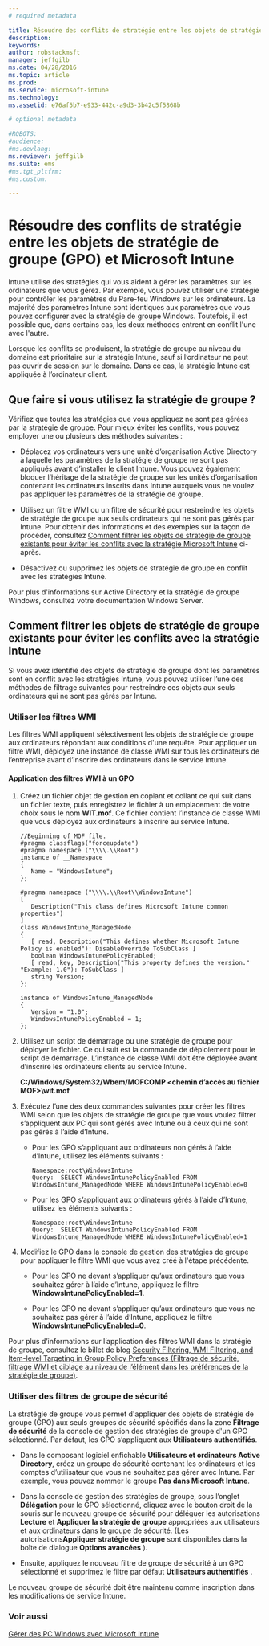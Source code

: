 ```yaml
---
# required metadata

title: Résoudre des conflits de stratégie entre les objets de stratégie de groupe et Intune | Microsoft Intune
description:
keywords:
author: robstackmsft
manager: jeffgilb
ms.date: 04/28/2016
ms.topic: article
ms.prod:
ms.service: microsoft-intune
ms.technology:
ms.assetid: e76af5b7-e933-442c-a9d3-3b42c5f5868b

# optional metadata

#ROBOTS:
#audience:
#ms.devlang:
ms.reviewer: jeffgilb
ms.suite: ems
#ms.tgt_pltfrm:
#ms.custom:

---
```


# Résoudre des conflits de stratégie entre les objets de stratégie de groupe (GPO) et Microsoft Intune
Intune utilise des stratégies qui vous aident à gérer les paramètres sur les ordinateurs que vous gérez. Par exemple, vous pouvez utiliser une stratégie pour contrôler les paramètres du Pare-feu Windows sur les ordinateurs. La majorité des paramètres Intune sont identiques aux paramètres que vous pouvez configurer avec la stratégie de groupe Windows. Toutefois, il est possible que, dans certains cas, les deux méthodes entrent en conflit l'une avec l'autre.

Lorsque les conflits se produisent, la stratégie de groupe au niveau du domaine est prioritaire sur la stratégie Intune, sauf si l’ordinateur ne peut pas ouvrir de session sur le domaine. Dans ce cas, la stratégie Intune est appliquée à l’ordinateur client.

## Que faire si vous utilisez la stratégie de groupe ?
Vérifiez que toutes les stratégies que vous appliquez ne sont pas gérées par la stratégie de groupe. Pour mieux éviter les conflits, vous pouvez employer une ou plusieurs des méthodes suivantes :

-   Déplacez vos ordinateurs vers une unité d’organisation Active Directory à laquelle les paramètres de la stratégie de groupe ne sont pas appliqués avant d’installer le client Intune. Vous pouvez également bloquer l’héritage de la stratégie de groupe sur les unités d’organisation contenant les ordinateurs inscrits dans Intune auxquels vous ne voulez pas appliquer les paramètres de la stratégie de groupe.

-   Utilisez un filtre WMI ou un filtre de sécurité pour restreindre les objets de stratégie de groupe aux seuls ordinateurs qui ne sont pas gérés par Intune. Pour obtenir des informations et des exemples sur la façon de procéder, consultez [Comment filtrer les objets de stratégie de groupe existants pour éviter les conflits avec la stratégie Microsoft Intune](resolve-gpo-and-microsoft-intune-policy-conflicts.md#BKMK_Filter) ci-après.

-   Désactivez ou supprimez les objets de stratégie de groupe en conflit avec les stratégies Intune.

Pour plus d'informations sur Active Directory et la stratégie de groupe Windows, consultez votre documentation Windows Server.

## Comment filtrer les objets de stratégie de groupe existants pour éviter les conflits avec la stratégie Intune
Si vous avez identifié des objets de stratégie de groupe dont les paramètres sont en conflit avec les stratégies Intune, vous pouvez utiliser l’une des méthodes de filtrage suivantes pour restreindre ces objets aux seuls ordinateurs qui ne sont pas gérés par Intune.

### Utiliser les filtres WMI
Les filtres WMI appliquent sélectivement les objets de stratégie de groupe aux ordinateurs répondant aux conditions d'une requête. Pour appliquer un filtre WMI, déployez une instance de classe WMI sur tous les ordinateurs de l’entreprise avant d’inscrire des ordinateurs dans le service Intune.

#### Application des filtres WMI à un GPO

1.  Créez un fichier objet de gestion en copiant et collant ce qui suit dans un fichier texte, puis enregistrez le fichier à un emplacement de votre choix sous le nom **WIT.mof**. Ce fichier contient l’instance de classe WMI que vous déployez aux ordinateurs à inscrire au service Intune.

    ```
    //Beginning of MOF file.
    #pragma classflags("forceupdate")
    #pragma namespace ("\\\\.\\Root")
    instance of __Namespace
    {
       Name = "WindowsIntune";
    };

    #pragma namespace ("\\\\.\\Root\\WindowsIntune")
    [
       Description("This class defines Microsoft Intune common properties")
    ]
    class WindowsIntune_ManagedNode
    {
       [ read, Description("This defines whether Microsoft Intune Policy is enabled"): DisableOverride ToSubClass ]
       boolean WindowsIntunePolicyEnabled;
       [ read, key, Description("This property defines the version." "Example: 1.0"): ToSubClass ]
       string Version;
    };

    instance of WindowsIntune_ManagedNode
    {
       Version = "1.0";
       WindowsIntunePolicyEnabled = 1;
    };
    ```

2.  Utilisez un script de démarrage ou une stratégie de groupe pour déployer le fichier. Ce qui suit est la commande de déploiement pour le script de démarrage. L’instance de classe WMI doit être déployée avant d’inscrire les ordinateurs clients au service Intune.

    **C:/Windows/System32/Wbem/MOFCOMP &lt;chemin d’accès au fichier MOF&gt;\wit.mof**

3.  Exécutez l’une des deux commandes suivantes pour créer les filtres WMI selon que les objets de stratégie de groupe que vous voulez filtrer s’appliquent aux PC qui sont gérés avec Intune ou à ceux qui ne sont pas gérés à l’aide d’Intune.

    -   Pour les GPO s’appliquant aux ordinateurs non gérés à l’aide d’Intune, utilisez les éléments suivants :

        ```
        Namespace:root\WindowsIntune
        Query:  SELECT WindowsIntunePolicyEnabled FROM WindowsIntune_ManagedNode WHERE WindowsIntunePolicyEnabled=0
        ```

    -   Pour les GPO s’appliquant aux ordinateurs gérés à l’aide d’Intune, utilisez les éléments suivants :

        ```
        Namespace:root\WindowsIntune
        Query:  SELECT WindowsIntunePolicyEnabled FROM WindowsIntune_ManagedNode WHERE WindowsIntunePolicyEnabled=1
        ```

4.  Modifiez le GPO dans la console de gestion des stratégies de groupe pour appliquer le filtre WMI que vous avez créé à l'étape précédente.

    -   Pour les GPO ne devant s’appliquer qu’aux ordinateurs que vous souhaitez gérer à l’aide d’Intune, appliquez le filtre **WindowsIntunePolicyEnabled=1**.

    -   Pour les GPO ne devant s’appliquer qu’aux ordinateurs que vous ne souhaitez pas gérer à l’aide d’Intune, appliquez le filtre **WindowsIntunePolicyEnabled=0**.

Pour plus d’informations sur l’application des filtres WMI dans la stratégie de groupe, consultez le billet de blog [Security Filtering, WMI Filtering, and Item-level Targeting in Group Policy Preferences (Filtrage de sécurité, filtrage WMI et ciblage au niveau de l’élément dans les préférences de la stratégie de groupe)](http://go.microsoft.com/fwlink/?LinkId=177883).

### Utiliser des filtres de groupe de sécurité
La stratégie de groupe vous permet d'appliquer des objets de stratégie de groupe (GPO) aux seuls groupes de sécurité spécifiés dans la zone **Filtrage de sécurité** de la console de gestion des stratégies de groupe d'un GPO sélectionné. Par défaut, les GPO s’appliquent aux **Utilisateurs authentifiés**.

-   Dans le composant logiciel enfichable **Utilisateurs et ordinateurs Active Directory**, créez un groupe de sécurité contenant les ordinateurs et les comptes d’utilisateur que vous ne souhaitez pas gérer avec Intune. Par exemple, vous pouvez nommer le groupe **Pas dans Microsoft Intune**.

-   Dans la console de gestion des stratégies de groupe, sous l’onglet **Délégation** pour le GPO sélectionné, cliquez avec le bouton droit de la souris sur le nouveau groupe de sécurité pour déléguer les autorisations **Lecture** et **Appliquer la stratégie de groupe** appropriées aux utilisateurs et aux ordinateurs dans le groupe de sécurité. (Les autorisations**Appliquer stratégie de groupe** sont disponibles dans la boîte de dialogue **Options avancées** ).

-   Ensuite, appliquez le nouveau filtre de groupe de sécurité à un GPO sélectionné et supprimez le filtre par défaut **Utilisateurs authentifiés** .

Le nouveau groupe de sécurité doit être maintenu comme inscription dans les modifications de service Intune.

### Voir aussi
[Gérer des PC Windows avec Microsoft Intune](manage-windows-pcs-with-microsoft-intune.md)


<!--HONumber=May16_HO1-->


